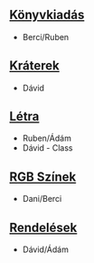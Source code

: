 ## [Könyvkiadás](https://github.com/Zufhi/Tanulo-csoport-DDRAB/tree/main/K%C3%B6nyvkiad%C3%A1s)
+ Berci/Ruben

## [Kráterek](https://github.com/Zufhi/Tanulo-csoport-DDRAB/tree/main/Kr%C3%A1terek)
+ Dávid

## [Létra](https://github.com/Zufhi/Tanulo-csoport-DDRAB/tree/main/L%C3%A9tra)
+ Ruben/Ádám
+ Dávid - Class

## [RGB Színek](https://github.com/Zufhi/Tanulo-csoport-DDRAB/tree/main/RGB-Szinek)
+ Dani/Berci

## [Rendelések](https://github.com/Zufhi/Tanulo-csoport-DDRAB/tree/main/Rendelesek)
+ Dávid/Ádám
